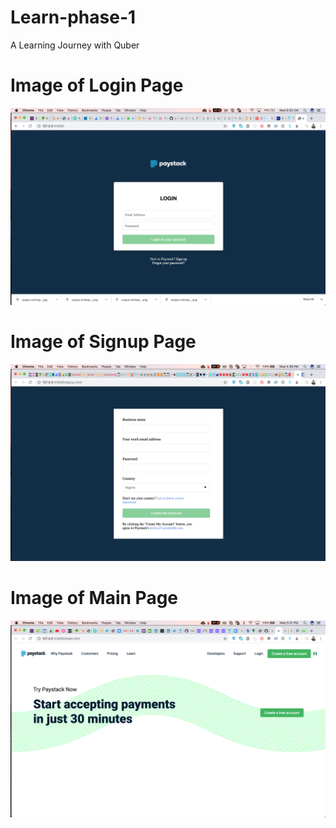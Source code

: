 # Learn-phase-1

A Learning Journey with Quber

# Image of Login Page

![](img/login-img.png)

# Image of Signup Page

![](img/signup.png)

# Image of Main Page

![](img/main-page.png)
